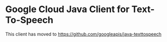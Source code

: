 # Google Cloud Java Client for Text-To-Speech

This client has moved to https://github.com/googleapis/java-texttospeech